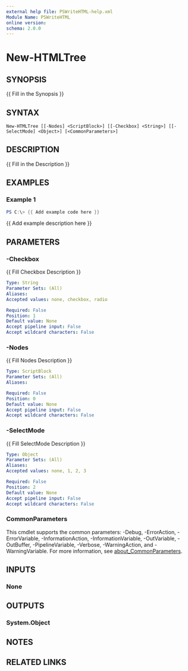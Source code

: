 ```yaml
---
external help file: PSWriteHTML-help.xml
Module Name: PSWriteHTML
online version:
schema: 2.0.0
---
```


# New-HTMLTree

## SYNOPSIS
{{ Fill in the Synopsis }}

## SYNTAX

```
New-HTMLTree [[-Nodes] <ScriptBlock>] [[-Checkbox] <String>] [[-SelectMode] <Object>] [<CommonParameters>]
```

## DESCRIPTION
{{ Fill in the Description }}

## EXAMPLES

### Example 1
```powershell
PS C:\> {{ Add example code here }}
```

{{ Add example description here }}

## PARAMETERS

### -Checkbox
{{ Fill Checkbox Description }}

```yaml
Type: String
Parameter Sets: (All)
Aliases:
Accepted values: none, checkbox, radio

Required: False
Position: 1
Default value: None
Accept pipeline input: False
Accept wildcard characters: False
```

### -Nodes
{{ Fill Nodes Description }}

```yaml
Type: ScriptBlock
Parameter Sets: (All)
Aliases:

Required: False
Position: 0
Default value: None
Accept pipeline input: False
Accept wildcard characters: False
```

### -SelectMode
{{ Fill SelectMode Description }}

```yaml
Type: Object
Parameter Sets: (All)
Aliases:
Accepted values: none, 1, 2, 3

Required: False
Position: 2
Default value: None
Accept pipeline input: False
Accept wildcard characters: False
```

### CommonParameters
This cmdlet supports the common parameters: -Debug, -ErrorAction, -ErrorVariable, -InformationAction, -InformationVariable, -OutVariable, -OutBuffer, -PipelineVariable, -Verbose, -WarningAction, and -WarningVariable. For more information, see [about_CommonParameters](http://go.microsoft.com/fwlink/?LinkID=113216).

## INPUTS

### None

## OUTPUTS

### System.Object
## NOTES

## RELATED LINKS
